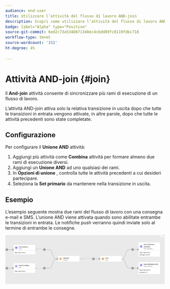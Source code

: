 ```yaml
---
audience: end-user
title: Utilizzare l’attività del flusso di lavoro AND-join
description: Scopri come utilizzare l’attività del flusso di lavoro AND-join
badge: label="Alpha" type="Positive"
source-git-commit: 6ed2c73a5348871348ec4cbdd89fc8119fdbc718
workflow-type: tm+mt
source-wordcount: '152'
ht-degree: 4%

---
```



# Attività AND-join {#join}

Il **And-join** attività consente di sincronizzare più rami di esecuzione di un flusso di lavoro.

L’attività AND-join attiva solo la relativa transizione in uscita dopo che tutte le transizioni in entrata vengono attivate, in altre parole, dopo che tutte le attività precedenti sono state completate.

## Configurazione

Per configurare il **Unione AND** attività:

1. Aggiungi più attività come **Combina** attività per formare almeno due rami di esecuzione diversi.
1. Aggiungi un **Unione AND** ad uno qualsiasi dei rami.
1. In **Opzioni di unione** , controlla tutte le attività precedenti a cui desideri partecipare.
1. Seleziona la **Set primario** da mantenere nella transizione in uscita.

## Esempio

L’esempio seguente mostra due rami del flusso di lavoro con una consegna e-mail e SMS. L’unione AND viene attivata quando sono abilitate entrambe le transizioni in entrata. Le notifiche push verranno quindi inviate solo al termine di entrambe le consegne.

![](../assets/workflow-andjoin-example.png)